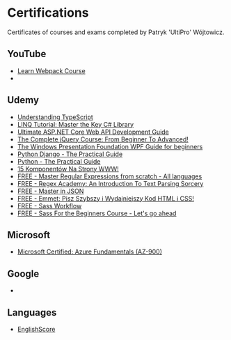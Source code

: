 # Certifications
Certificates of courses and exams completed by Patryk 'UltiPro' Wójtowicz.

## YouTube

* [Learn Webpack Course](https://www.youtube.com/playlist?list=PLblA84xge2_zwxh3XJqy6UVxS60YdusY8)
* 

## Udemy

* [Understanding TypeScript](https://www.udemy.com/certificate/UC-1264b5c3-7d4e-4f9e-b011-666ae7379b8a/)
* [LINQ Tutorial: Master the Key C# Library](https://www.udemy.com/certificate/UC-03758d83-1570-4e7c-92c4-1ecd37d4a06a/)
* [Ultimate ASP.NET Core Web API Development Guide](https://www.udemy.com/certificate/UC-859cdd2c-c970-41cb-b889-4b38fbb977a4/)
* [The Complete jQuery Course: From Beginner To Advanced!](https://www.udemy.com/certificate/UC-f5c57db2-daeb-4e4b-b5a4-71dfb003f674/)
* [The Windows Presentation Foundation WPF Guide for beginners](https://www.udemy.com/certificate/UC-259c3465-f5e2-48fe-8bb5-30f84b4e9738/)
* [Python Django - The Practical Guide](https://www.udemy.com/certificate/UC-0a5b33f4-250d-40d0-98d4-0fef50376f96/)
* [Python - The Practical Guide](https://www.udemy.com/certificate/UC-757fd361-1c18-4c1a-bdee-0c8058d231c0/)
* [15 Komponentów Na Strony WWW!](https://www.udemy.com/certificate/UC-9d4fc924-2892-4162-a8e4-459bfedfb284/)
* [FREE - Master Regular Expressions from scratch - All languages](https://www.udemy.com/course/master-regular-expressions-from-scratch/)
* [FREE - Regex Academy: An Introduction To Text Parsing Sorcery](https://www.udemy.com/course/regex-academy-an-introduction-to-text-parsing-sorcery/)
* [FREE - Master in JSON](https://www.udemy.com/course/master-in-json/)
* [FREE - Emmet: Pisz Szybszy i Wydajniejszy Kod HTML i CSS!](https://www.udemy.com/course/pisz-szybszy-i-wydajniejszy-kod-html-i-css/)
* [FREE - Sass Workflow](https://www.udemy.com/course/sass-workflow/)
* [FREE - Sass For the Beginners Course - Let's go ahead](https://www.udemy.com/course/sass-for-the-beginners/)

## Microsoft

* [Microsoft Certified: Azure Fundamentals (AZ-900)](https://learn.microsoft.com/api/credentials/share/pl-pl/PatrykWjtowicz-2922/B65B5FC53BE18CC?sharingId=9C45620D696CD7C6)

## Google

*

## Languages

* [EnglishScore](https://api2.englishscore.com/verify/787ca252)
